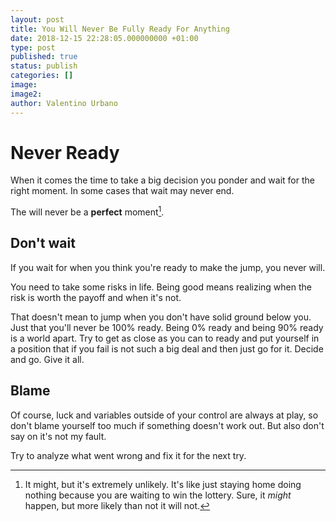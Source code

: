 ```yaml
---
layout: post
title: You Will Never Be Fully Ready For Anything
date: 2018-12-15 22:28:05.000000000 +01:00
type: post
published: true
status: publish
categories: []
image:
image2:
author: Valentino Urbano
---
```


# Never Ready

When it comes the time to take a big decision you ponder and wait for the right moment. In some cases that wait may never end.

The will never be a **perfect** moment[^1].

## Don't wait

If you wait for when you think you're ready to make the jump, you never will.

You need to take some risks in life. Being good means realizing when the risk is worth the payoff and when it's not.

That doesn't mean to jump when you don't have solid ground below you. Just that you'll never be 100% ready. Being 0% ready and being 90% ready is a world apart. Try to get as close as you can to ready and put yourself in a position that if you fail is not such a big deal and then just go for it. Decide and go. Give it all.

## Blame

Of course, luck and variables outside of your control are always at play, so don't blame yourself too much if something doesn't work out. But also don't say on it's not my fault.

Try to analyze what went wrong and fix it for the next try.

[^1]: It might, but it's extremely unlikely. It's like just staying home doing nothing because you are waiting to win the lottery. Sure, it _might_ happen, but more likely than not it will not.
